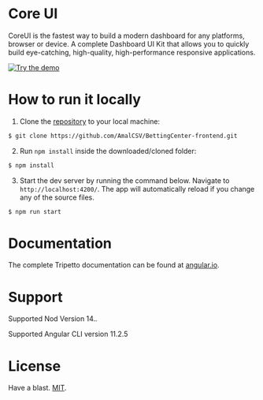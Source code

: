 # Core UI

CoreUI is the fastest way to build a modern dashboard for any platforms, browser or device. A complete Dashboard UI Kit that allows you to quickly build eye-catching, high-quality, high-performance responsive applications.

[![Try the demo](https://coreui.io/angular/demo/free/2.11.1/assets/img/brand/logo.svg)](https://coreui.io/angular/demo/free/2.11.1/#/dashboard)

# How to run it locally
1. Clone the [repository](https://github.com/AmalCSV/BettingCenter-frontend.git) to your local machine:
```bash
$ git clone https://github.com/AmalCSV/BettingCenter-frontend.git
```

2. Run `npm install` inside the downloaded/cloned folder:
```bash
$ npm install
```

3. Start the dev server by running the command below. Navigate to `http://localhost:4200/`. The app will automatically reload if you change any of the source files.
```bash
$ npm run start
```

# Documentation
The complete Tripetto documentation can be found at [angular.io](https://angular.io/docs).

# Support
Supported Nod Version 14.*.*

Supported Angular CLI version 11.2.5
# License
Have a blast. [MIT](https://opensource.org/licenses/MIT).
